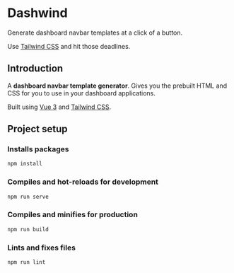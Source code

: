# Dashwind

Generate dashboard navbar templates at a click of a button.

Use [Tailwind CSS](https://tailwindcss.com/) and hit those deadlines.

## Introduction

A **dashboard navbar template generator**. Gives you the prebuilt HTML and CSS for you to use in your dashboard applications.

Built using [Vue 3](https://v3.vuejs.org/) and [Tailwind CSS](https://tailwindcss.com/).

## Project setup

### Installs packages

```bash
npm install
```

### Compiles and hot-reloads for development

```bash
npm run serve
```

### Compiles and minifies for production

```bash
npm run build
```

### Lints and fixes files

```bash
npm run lint
```
